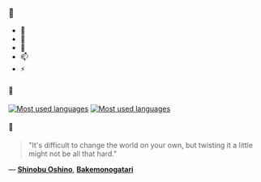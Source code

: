 ### 👋

- 🔭
- 🌱
- 💬
- 📫
- ⚡

#### 🧏

[![Most used languages](https://github-readme-stats-aynah.vercel.app/api/top-langs/?username=aynh&theme=solarized-dark&langs_count=6&layout=compact&hide_title=true)](https://github.com/anuraghazra/github-readme-stats#gh-dark-mode-only)
[![Most used languages](https://github-readme-stats-aynah.vercel.app/api/top-langs/?username=aynh&theme=solarized-light&langs_count=6&layout=compact&hide_title=true)](https://github.com/anuraghazra/github-readme-stats#gh-light-mode-only)

#### 💬

> "It's difficult to change the world on your own, but twisting it a little might not be all that hard."

&mdash; [**Shinobu Oshino**](https://myanimelist.net/character.php?q=Shinobu%20Oshino&cat=character), [**Bakemonogatari**](https://myanimelist.net/search/all?q=Bakemonogatari&cat=all)
